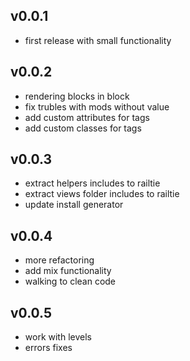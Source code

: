## v0.0.1

* first release with small functionality

## v0.0.2

* rendering blocks in block
* fix trubles with mods without value
* add custom attributes for tags
* add custom classes for tags

## v0.0.3

* extract helpers includes to railtie
* extract views folder includes to railtie
* update install generator

## v0.0.4

* more refactoring
* add mix functionality
* walking to clean code

## v0.0.5

* work with levels
* errors fixes
